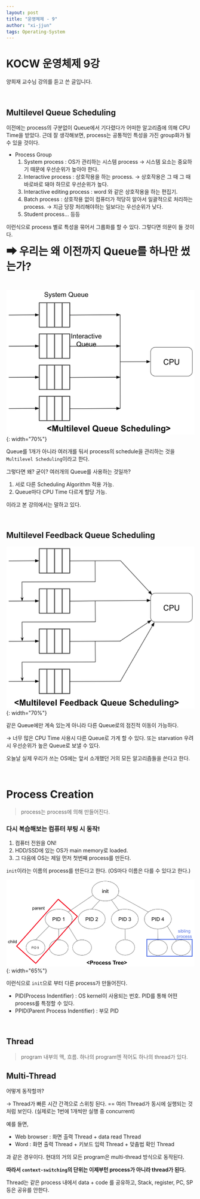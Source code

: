 ```yaml
---
layout: post
title: "운영체제 - 9"
author: "xi-jjun"
tags: Operating-System
---
```


# KOCW 운영체제 9강

양희재 교수님 강의를 듣고 쓴 글입니다.

<br>

## Multilevel Queue Scheduling

이전에는 process의 구분없이 Queue에서 기다렸다가 어떠한 알고리즘에 의해 CPU Time을 받았다. 근데 잘 생각해보면, process는 공통적인 특성을 가진 group화가 될 수 있을 것이다.

- Process Group
  1. System process : OS가 관리하는 시스템 process → 시스템 요소는 중요하기 때문에 우선순위가 높아야 한다.
  2. Interactive process : 상호작용을 하는 process. → 상호작용은 그 때 그 때 바로바로 돼야 하므로 우선순위가 높다.
  3. Interactive editing process : word 와 같은 상호작용을 하는 편집기.
  4. Batch process : 상호작용 없이 컴퓨터가 적당히 알아서 일괄적으로 처리하는 process. → 지금 당장 처리해야하는 일보다는 우선순위가 낮다.
  5. Student process... 등등

이런식으로 process 별로 특성을 묶어서 그룹화를 할 수 있다. 그렇다면 의문이 들 것이다.

<span style="font-size: 28px; font-weight: bold;"> ➡ 우리는 왜 이전까지 Queue를 하나만 썼는가?</span>

<br>

![os9_1](https://github.com/xi-jjun/xi-jjun.github.io/blob/master/_posts/operating-system/img/os9_1.png?raw=True){: width="70%"}

Queue를 1개가 아니라 여러개를 둬서 process의 schedule을 관리하는 것을 `Multilevel Scheduling`이라고 한다. 

그렇다면 왜? 굳이? 여러개의 Queue를 사용하는 것일까?

1. 서로 다른 Scheduling Algorithm 적용 가능.
2. Queue마다 CPU Time 다르게 할당 가능.

이라고 본 강의에서는 말하고 있다.

<br>

## Multilevel Feedback Queue Scheduling

![os9_2](https://github.com/xi-jjun/xi-jjun.github.io/blob/master/_posts/operating-system/img/os9_2.png?raw=True){: width="70%"}

같은 Queue에만 계속 있는게 아니라 다른 Queue로의 점진적 이동이 가능하다. 

→ 너무 많은 CPU Time 사용시 다른 Queue로 가게 할 수 있다. 또는 starvation 우려 시 우선순위가 높은 Queue로 보낼 수 있다.

오늘날 실제 우리가 쓰는 OS에는 앞서 소개했던 거의 모든 알고리즘들을 쓴다고 한다.

<br>

# Process Creation

> process는 process에 의해 만들어진다.

### 다시 복습해보는 컴퓨터 부팅 시 동작!

1. 컴퓨터 전원을 ON!
2. HDD/SSD에 있는 OS가 main memory로 loaded.
3. 그 다음에 OS는 제일 먼저 첫번째 process를 만든다.

`init`이라는 이름의 process를 만든다고 한다. (OS마다 이름은 다를 수 있다고 한다.) 

![os9_3](https://github.com/xi-jjun/xi-jjun.github.io/blob/master/_posts/operating-system/img/os9_3.png?raw=True){: width="65%"}

이런식으로 `init`으로 부터 다른 process가 만들어진다. 

- PID(Process Indentifier) : OS kernel이 사용되는 번호. PID를 통해 어떤 process를 특정할 수 있다.
- PPID(Parent Process Indentifier) : 부모 PID

<br>

## Thread

> program 내부의 맥, 흐름. 하나의 program엔 적어도 하나의 thread가 있다.

## Multi-Thread

어떻게 동작할까?

→ Thread가 빠른 시간 간격으로 스위칭 된다. == 여러 Thread가 동시에 실행되는 것처럼 보인다. (실제로는 1번에 1개씩만 실행 중 concurrent)

예를 들면, 

- Web browser : 화면 출력 Thread + data read Thread
- Word : 화면 출력 Thread + 키보드 입력 Thread + 맞춤법 확인 Thread

과 같은 경우이다. 현대의 거의 모든 program은 multi-thread 방식으로 동작된다.

**따라서 `context-switching`의 단위는 이제부턴 process가 아니라 thread가 된다.**

Thread는 같은 process 내에서 data + code 를 공유하고, Stack, register, PC, SP 등은 공유를 안한다.

